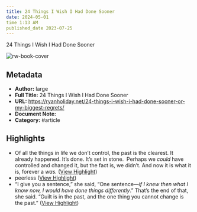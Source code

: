 ```yaml
---
title: 24 Things I Wish I Had Done Sooner
date: 2024-05-01
time 1:13 AM
published_date 2023-07-25
---
```

24 Things I Wish I Had Done Sooner

![rw-book-cover](https://10925d.p3cdn1.secureserver.net/wp-content/uploads/2023/07/Ryan-Kids-NYC-300x257.jpg)

## Metadata
- **Author:** large
- **Full Title:** 24 Things I Wish I Had Done Sooner
- **URL:** https://ryanholiday.net/24-things-i-wish-i-had-done-sooner-or-my-biggest-regrets/
- **Document Note:** 
- **Category:** #article

## Highlights
- Of all the things in life we don’t control, the past is the clearest. It already happened. It’s done. It’s set in stone. 
  Perhaps we *could* have controlled and changed it, but the fact is, we didn’t. And now it is what it is, forever a *was.* ([View Highlight](https://read.readwise.io/read/01hdem2gffb4mn2t9pe5ka690j))
- peerless ([View Highlight](https://read.readwise.io/read/01hdem4k5sahxk95zzm5vgx7tx))
- “I give you a sentence,” she said, “One sentence—*if I knew then what I know now, I would have done things differently*.” That’s the end of that, she said. “Guilt is in the past, and the one thing you cannot change is the past.” ([View Highlight](https://read.readwise.io/read/01hdem8zmwhxbx3c6k3rjhhrt9))
